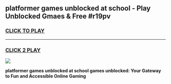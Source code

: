 
## platformer games unblocked at school - Play Unblocked Gmaes & Free #r19pv
<h3>
<a href="https://premium.freeplayer.one?title=platformer_games_unblocked_at_school&ref=03M">CLICK TO PLAY</a></h3>
<hr>

<h3>
<a href="https://premium.freeplayer.one?title=platformer_games_unblocked_at_school&ref=03M">CLICK 2 PLAY</a>
  
</h3>

<a href="https://premium.freeplayer.one?title=platformer_games_unblocked_at_school&ref=03M"><img src="https://clearcache.store/games.png"></a>


**platformer games unblocked at school games unblocked: Your Gateway to Fun and Accessible Online Gaming**
